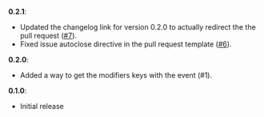 **0.2.1**:
- Updated the changelog link for version 0.2.0 to actually redirect the the pull request ([#7](./pull/7)).
- Fixed issue autoclose directive in the pull request template ([#6](./pull/6)).

**0.2.0**:

- Added a way to get the modifiers keys with the event (#1).

**0.1.0**:

- Initial release
